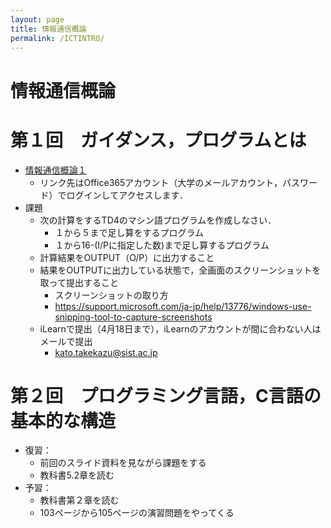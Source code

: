 ```yaml
---
layout: page
title: 情報通信概論
permalink: /ICTINTRO/
---
```


# 情報通信概論

# 第１回　ガイダンス，プログラムとは
* [情報通信概論１](https://sistkanri-my.sharepoint.com/:b:/g/personal/kato_takekazu_sist_ac_jp/Eb1GDnuVCblBkT1XboCY1zsBJxlkDRCmsEGnxpudTAE-Nw?e=4plhhy)
  * リンク先はOffice365アカウント（大学のメールアカウント，パスワード）でログインしてアクセスします．
* 課題
  * 次の計算をするTD4のマシン語プログラムを作成しなさい．
    * １から５まで足し算をするプログラム
    * １から16-(I/Pに指定した数)まで足し算するプログラム
  * 計算結果をOUTPUT（O/P）に出力すること
  * 結果をOUTPUTに出力している状態で，全画面のスクリーンショットを取って提出すること
    * スクリーンショットの取り方
    * https://support.microsoft.com/ja-jp/help/13776/windows-use-snipping-tool-to-capture-screenshots
  * iLearnで提出（4月18日まで），iLearnのアカウントが間に合わない人はメールで提出
    * kato.takekazu@sist.ac.jp
    
# 第２回　プログラミング言語，C言語の基本的な構造
* 復習：
  * 前回のスライド資料を見ながら課題をする
  * 教科書5.2章を読む
* 予習：
  * 教科書第２章を読む
  * 103ページから105ページの演習問題をやってくる
